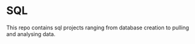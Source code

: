 # SQL

This repo contains sql projects ranging from database creation to pulling and analysing data.
